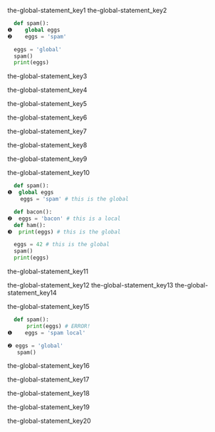 the-global-statement_key1
the-global-statement_key2


```python
  def spam():
❶    global eggs
❷    eggs = 'spam'

  eggs = 'global'
  spam()
  print(eggs)
```
the-global-statement_key3



the-global-statement_key4


the-global-statement_key5


the-global-statement_key6


the-global-statement_key7


the-global-statement_key8


the-global-statement_key9


the-global-statement_key10


```python
  def spam():
❶  global eggs
    eggs = 'spam' # this is the global

  def bacon():
❷  eggs = 'bacon' # this is a local
  def ham():
❸  print(eggs) # this is the global

  eggs = 42 # this is the global
  spam()
  print(eggs)
```
the-global-statement_key11



the-global-statement_key12
the-global-statement_key13
the-global-statement_key14


the-global-statement_key15


```python
  def spam():
      print(eggs) # ERROR!
❶    eggs = 'spam local'

❷ eggs = 'global'
   spam()
```
the-global-statement_key16



the-global-statement_key17


the-global-statement_key18


the-global-statement_key19


the-global-statement_key20

